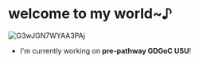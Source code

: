 # welcome to my world~♪
![G3wJGN7WYAA3PAj](https://github.com/user-attachments/assets/9817bf27-70b3-486e-a5c4-b63fc305e219)

- I'm currently working on **pre-pathway GDGoC USU**!
